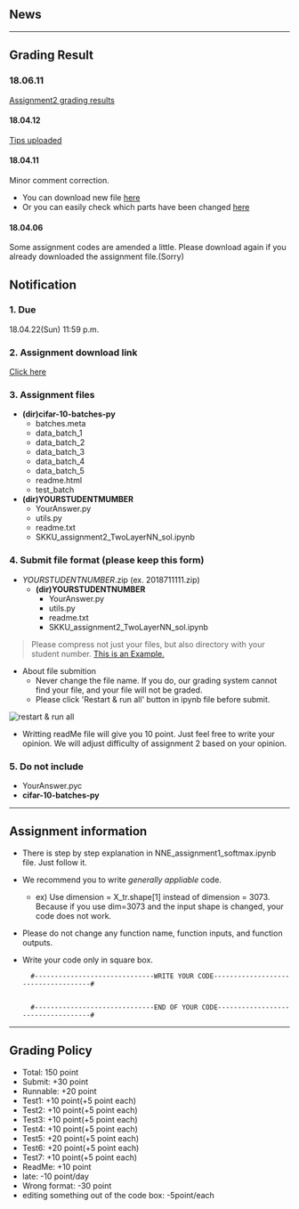 ## News
****
## Grading Result
### 18.06.11
[Assignment2 grading results](https://github.com/MindSKKU/NNE/blob/master/Assignment2/Assignment2GradingResult.md)

#### 18.04.12

[Tips uploaded](https://github.com/MindSKKU/NNE/blob/master/Assignment2/Tips_for_Assignment2.md)

#### 18.04.11

Minor comment correction. 
- You can download new file [here](https://github.com/MindSKKU/NNE/blob/master/Assignment2/YourAnswer.py)
- Or you can easily check which parts have been changed [here](https://github.com/MindSKKU/NNE/commit/1a041740fa0c6219c6fa205698b6da9dce969eff)

#### 18.04.06

Some assignment codes are amended a little. Please download again if you already downloaded the assignment file.(Sorry)

## Notification
### 1. Due
18.04.22(Sun) 11:59 p.m.
### 2. Assignment download link
[Click here](https://drive.google.com/open?id=12a4GT3kDzPmLbP7EvQ8rFSWWe7a34qoU)

### 3. Assignment files
- **(dir)cifar-10-batches-py**
  - batches.meta
  - data_batch_1
  - data_batch_2
  - data_batch_3
  - data_batch_4
  - data_batch_5
  - readme.html
  - test_batch
- **(dir)YOURSTUDENTMUMBER**
  - YourAnswer.py
  - utils.py
  - readme.txt
  - SKKU_assignment2_TwoLayerNN_sol.ipynb

### 4. Submit file format (please keep this form)
- *YOURSTUDENTNUMBER*.zip (ex. 2018711111.zip)
  - **(dir)YOURSTUDENTNUMBER**
    - YourAnswer.py
    - utils.py
    - readme.txt
    - SKKU_assignment2_TwoLayerNN_sol.ipynb
    
> Please compress not just your files, but also directory with your student number.
> [This is an Example.](https://github.com/MindSKKU/NNE/blob/master/AssignmnetHandinExamples.md)
    
- About file submition
  - Never change the file name. If you do, our grading system cannot find your file, and your file will not be graded.
  - Please click 'Restart & run all' button in ipynb file before submit.
  
![restart & run all](https://github.com/MindSKKU/NNE/blob/master/pictures/Screen%20Shot%202018-03-23%20at%209.11.22%20PM.png)
  - Writting readMe file will give you 10 point. Just feel free to write your opinion. We will adjust difficulty of assignment 2 based on your opinion.

### 5. Do not include
  - YourAnswer.pyc
  - **cifar-10-batches-py**
****
## Assignment information

- There is step by step explanation in NNE_assignment1_softmax.ipynb file. Just follow it.
- We recommend you to write *generally appliable* code. 
  - ex) Use dimension = X_tr.shape[1] instead of dimension = 3073. Because if you use dim=3073 and the input shape is changed, your code does not work.
- Please do not change any function name, function inputs, and function outputs.
- Write your code only in square box.


        #------------------------------WRITE YOUR CODE------------------------------------#


        #------------------------------END OF YOUR CODE-----------------------------------#

****
## Grading Policy
  - Total:    150 point
  - Submit:   +30 point
  - Runnable: +20 point
  - Test1:    +10 point(+5 point each)
  - Test2:    +10 point(+5 point each)
  - Test3:    +10 point(+5 point each)
  - Test4:    +10 point(+5 point each)
  - Test5:    +20 point(+5 point each)
  - Test6:    +20 point(+5 point each)
  - Test7:    +10 point(+5 point each)
  - ReadMe:   +10 point
  - late:     -10 point/day
  - Wrong format: -30 point
  - editing something out of the code box: -5point/each
